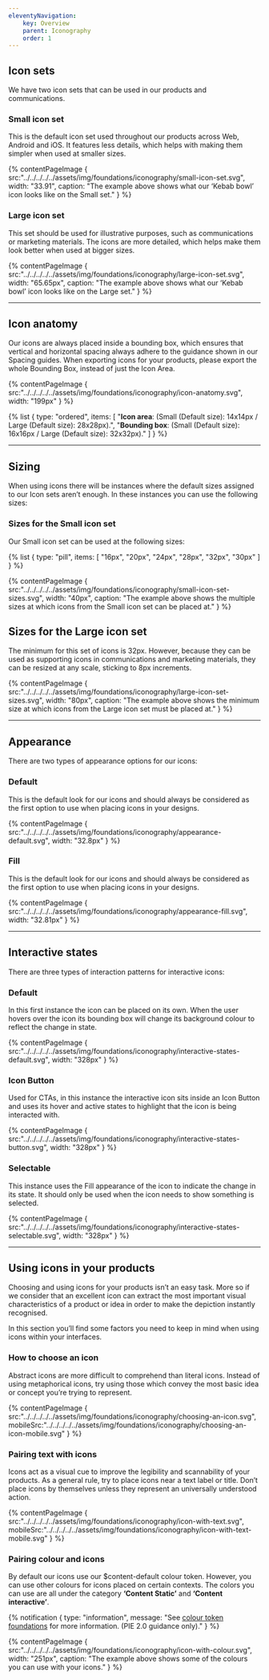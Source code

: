 ```yaml
---
eleventyNavigation:
    key: Overview
    parent: Iconography
    order: 1
---
```


## Icon sets

We have two icon sets that can be used in our products and communications.

### Small icon set

This is the default icon set used throughout our products across Web, Android and iOS. It features less details, which helps with making them simpler when used at smaller sizes.

{% contentPageImage {
    src:"../../../../../assets/img/foundations/iconography/small-icon-set.svg",
    width: "33.91",
    caption: "The example above shows what our ‘Kebab bowl’ icon looks like on the Small set."
} %}

### Large icon set

This set should be used for illustrative purposes, such as communications or marketing materials. The icons are more detailed, which helps make them look better when used at bigger sizes.

{% contentPageImage {
    src:"../../../../../assets/img/foundations/iconography/large-icon-set.svg",
    width: "65.65px",
    caption: "The example above shows what our ‘Kebab bowl’ icon looks like on the Large set."
} %}

---

## Icon anatomy

Our icons are always placed inside a bounding box, which ensures that vertical and horizontal spacing always adhere to the guidance shown in our Spacing guides. When exporting icons for your products, please export the whole Bounding Box, instead of just the Icon Area.

{% contentPageImage {
    src:"../../../../../assets/img/foundations/iconography/icon-anatomy.svg",
    width: "199px"
} %}

{% list {
    type: "ordered",
    items: [
        "**Icon area**: (Small (Default size): 14x14px / Large (Default size): 28x28px).",
        "**Bounding box**: (Small (Default size): 16x16px / Large (Default size): 32x32px)."
    ]
} %}

--- 

## Sizing

When using icons there will be instances where the default sizes assigned to our Icon sets aren’t enough. In these instances you can use the following sizes:

### Sizes for the Small icon set

Our Small icon set can be used at the following sizes:

{% list {
    type: "pill",
    items: [
        "16px",
        "20px",
        "24px",
        "28px",
        "32px",
        "30px"
    ]
} %}

{% contentPageImage {
    src:"../../../../../assets/img/foundations/iconography/small-icon-set-sizes.svg",
    width: "40px",
    caption: "The example above shows the multiple sizes at which icons from the Small icon set can be placed at."
} %}

## Sizes for the Large icon set

The minimum for this set of icons is 32px. However, because they can be used as supporting icons in communications and marketing materials, they can be resized at any scale, sticking to 8px increments.

{% contentPageImage {
    src:"../../../../../assets/img/foundations/iconography/large-icon-set-sizes.svg",
    width: "80px",
    caption: "The example above shows the minimum size at which icons from the Large icon set must be placed at."
} %}

---

## Appearance

There are two types of appearance options for our icons:

### Default

This is the default look for our icons and should always be considered as the first option to use when placing icons in your designs.

{% contentPageImage {
    src:"../../../../../assets/img/foundations/iconography/appearance-default.svg",
    width: "32.8px"
} %}

### Fill

This is the default look for our icons and should always be considered as the first option to use when placing icons in your designs.

{% contentPageImage {
    src:"../../../../../assets/img/foundations/iconography/appearance-fill.svg",
    width: "32.81px"
} %}

---

## Interactive states

There are three types of interaction patterns for interactive icons:

### Default

In this first instance the icon can be placed on its own. When the user hovers over the icon its bounding box will change its background colour to reflect the change in state.

{% contentPageImage {
    src:"../../../../../assets/img/foundations/iconography/interactive-states-default.svg",
    width: "328px"
} %}

### Icon Button

Used for CTAs, in this instance the interactive icon sits inside an Icon Button and uses its hover and active states to highlight that the icon is being interacted with.

{% contentPageImage {
    src:"../../../../../assets/img/foundations/iconography/interactive-states-button.svg",
    width: "328px"
} %}

### Selectable

This instance uses the Fill appearance of the icon to indicate the change in its state. It should only be used when the icon needs to show something is selected.

{% contentPageImage {
    src:"../../../../../assets/img/foundations/iconography/interactive-states-selectable.svg",
    width: "328px"
} %}

---
## Using icons in your products

Choosing and using icons for your products isn’t an easy task. More so if we consider that an excellent icon can extract the most important visual characteristics of a product or idea in order to make the depiction instantly recognised.

In this section you’ll find some factors you need to keep in mind when using icons within your interfaces.

### How to choose an icon

Abstract icons are more difficult to comprehend than literal icons. Instead of using metaphorical icons, try using those which convey the most basic idea or concept you’re trying to represent.

{% contentPageImage {
    src:"../../../../../assets/img/foundations/iconography/choosing-an-icon.svg",
    mobileSrc:"../../../../../assets/img/foundations/iconography/choosing-an-icon-mobile.svg"
} %}

### Pairing text with icons

Icons act as a visual cue to improve the legibility and scannability of your products. As a general rule, try to place icons near a text label or title. Don’t place icons by themselves unless they represent an universally understood action.

{% contentPageImage {
    src:"../../../../../assets/img/foundations/iconography/icon-with-text.svg",
    mobileSrc:"../../../../../assets/img/foundations/iconography/icon-with-text-mobile.svg"
} %}

### Pairing colour and icons

By default our icons use our $content-default colour token. However, you can use other colours for icons placed on certain contexts. The colors you can use are all under the category **‘Content Static’** and **‘Content interactive’**.

{% notification {
    type: "information",
    message: "See [colour token foundations](/content/pages/foundations/colour/tokens/alias/light/) for more information. (PIE 2.0 guidance only)."
} %}

{% contentPageImage {
    src:"../../../../../assets/img/foundations/iconography/icon-with-colour.svg",
    width: "251px",
    caption: "The example above shows some of the colours you can use with your icons."
} %}
